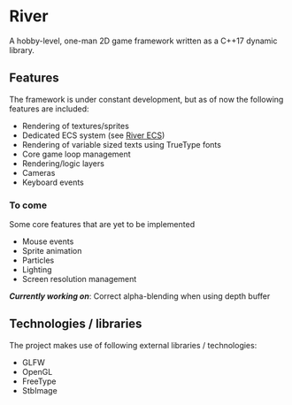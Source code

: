 # River
A hobby-level, one-man 2D game framework written as a C++17 dynamic library.

## Features
The framework is under constant development, but as of now the following features are included:

 - Rendering of textures/sprites
 - Dedicated ECS system (see [River ECS](github.com/maltebp/RiverECS))
 - Rendering of variable sized texts using TrueType fonts
 - Core game loop management
 - Rendering/logic layers
 - Cameras
 - Keyboard events


### To come
Some core features that are yet to be implemented

 - Mouse events
 - Sprite animation
 - Particles
 - Lighting
 - Screen resolution management


 ___Currently working on___: Correct alpha-blending when using depth buffer



## Technologies / libraries
The project makes use of following external libraries / technologies:

 - GLFW
 - OpenGL
 - FreeType
 - StbImage
 